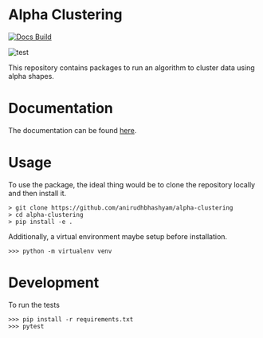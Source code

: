 # Alpha Clustering

[![Docs Build](https://readthedocs.org/projects/alpha-clustering/badge/?version=latest)](https://alpha-clustering.readthedocs.io/en/latest/?badge=latest)

![test](https://github.com/anirudhbhashyam/alpha-clustering/actions/workflows/test/badge.svg)

This repository contains packages to run an algorithm to cluster data using alpha shapes.

# Documentation
The documentation can be found [here](https://alpha-clustering.readthedocs.io/en/latest/).


# Usage 
<!-- Clone the repository. -->
To use the package, the ideal thing would be to clone the repository locally and then install it.
```
> git clone https://github.com/anirudhbhashyam/alpha-clustering
> cd alpha-clustering
> pip install -e .
```

Additionally, a virtual environment maybe setup before installation. 
```
>>> python -m virtualenv venv
```

# Development
To run the tests
```
>>> pip install -r requirements.txt
>>> pytest
```
